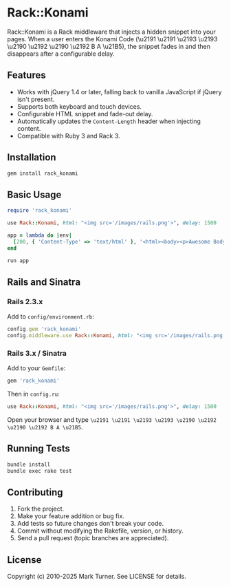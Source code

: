 # Rack::Konami

Rack::Konami is a Rack middleware that injects a hidden snippet into your pages.
When a user enters the Konami Code (\u2191 \u2191 \u2193 \u2193 \u2190 \u2192 \u2190 \u2192 B A \u21B5), the
snippet fades in and then disappears after a configurable delay.

## Features

* Works with jQuery 1.4 or later, falling back to vanilla JavaScript if jQuery isn't present.
* Supports both keyboard and touch devices.
* Configurable HTML snippet and fade-out delay.
* Automatically updates the `Content-Length` header when injecting content.
* Compatible with Ruby 3 and Rack 3.

## Installation

```bash
gem install rack_konami
```

## Basic Usage

```ruby
require 'rack_konami'

use Rack::Konami, html: "<img src='/images/rails.png'>", delay: 1500

app = lambda do |env|
  [200, { 'Content-Type' => 'text/html' }, '<html><body><p>Awesome Body</p></body></html>']
end

run app
```

## Rails and Sinatra

### Rails 2.3.x

Add to `config/environment.rb`:

```ruby
config.gem 'rack_konami'
config.middleware.use Rack::Konami, html: "<img src='/images/rails.png'>", delay: 1500
```

### Rails 3.x / Sinatra

Add to your `Gemfile`:

```ruby
gem 'rack_konami'
```

Then in `config.ru`:

```ruby
use Rack::Konami, html: "<img src='/images/rails.png'>", delay: 1500
```

Open your browser and type `\u2191 \u2191 \u2193 \u2193 \u2190 \u2192 \u2190 \u2192 B A \u21B5`.

## Running Tests

```bash
bundle install
bundle exec rake test
```

## Contributing

1. Fork the project.
2. Make your feature addition or bug fix.
3. Add tests so future changes don't break your code.
4. Commit without modifying the Rakefile, version, or history.
5. Send a pull request (topic branches are appreciated).

## License

Copyright (c) 2010-2025 Mark Turner. See LICENSE for details.
